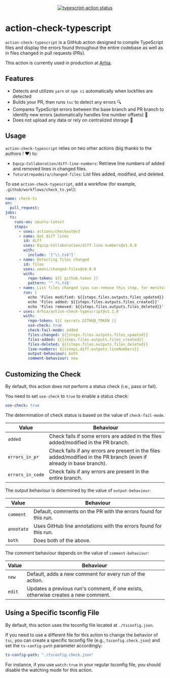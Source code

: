 <p align="center">
  <a href="https://github.com/actions/typescript-action/actions"><img alt="typescript-action status" src="https://github.com/actions/typescript-action/workflows/build-test/badge.svg"></a>
</p>

# action-check-typescript

`action-check-typescript` is a GitHub action designed to compile TypeScript files and display the errors found throughout the entire codebase as well as in files changed in pull requests (PRs).

This action is currently used in production at [Arhia](https://github.com/Arhia).

## Features

- Detects and utilizes `yarn` or `npm ci` automatically when lockfiles are detected
- Builds your PR, then runs `tsc` to detect any errors 🔍
- Compares TypeScript errors between the base branch and PR branch to identify new errors (automatically handles line number offsets) 💪
- Does not upload any data or rely on centralized storage 👐

## Usage

`action-check-typescript` relies on two other actions (big thanks to the authors ! ❤️) to:

- `Equip-Collaboration/diff-line-numbers`: Retrieve line numbers of added and removed lines in changed files.
- `futuratrepadeira/changed-files`: List files added, modified, and deleted.

To use `action-check-typescript`, add a workflow (for example, `.github/workflows/check_ts.yml`):

```yaml
name: check-ts
on:
  pull_request:
jobs:
  ts:
    runs-on: ubuntu-latest
    steps:
      - uses: actions/checkout@v3
      - name: Get diff lines
        id: diff
        uses: Equip-Collaboration/diff-line-numbers@v1.0.0
        with:
          include: '["\\.ts$"]'
      - name: Detecting files changed
        id: files
        uses: umani/changed-files@v4.0.0
        with:
          repo-token: ${{ github.token }}
          pattern: '^.*\.ts$'
      - name: List files changed (you can remove this step, for monitoring only)
        run: |
          echo 'Files modified: ${{steps.files.outputs.files_updated}}'
          echo 'Files added: ${{steps.files.outputs.files_created}}'
          echo 'Files removed: ${{steps.files.outputs.files_deleted}}'
      - uses: Arhia/action-check-typescript@v1.1.0
        with:
          repo-token: ${{ secrets.GITHUB_TOKEN }}
          use-check: true
          check-fail-mode: added
          files-changed: ${{steps.files.outputs.files_updated}}
          files-added: ${{steps.files.outputs.files_created}}
          files-deleted: ${{steps.files.outputs.files_deleted}}
          line-numbers: ${{steps.diff.outputs.lineNumbers}}
          output-behaviour: both
          comment-behaviour: new
```

## Customizing the Check

By default, this action does not perform a status check (i.e., pass or fail).

You need to set `use-check` to `true` to enable a status check:

```yaml
use-check: true
```

The determination of check status is based on the value of `check-fail-mode`.

| Value            | Behaviour                                                                                                            |
| ---------------- | -------------------------------------------------------------------------------------------------------------------- |
| `added`          | Check fails if some errors are added in the files added/modified in the PR branch.                                   |
| `errors_in_pr`   | Check fails if any errors are present in the files added/modified in the PR branch (even if already in base branch). |
| `errors_in_code` | Check fails if any errors are present in the entire branch.                                                          |

The output behaviour is determined by the value of `output-behaviour`:

| Value      | Behaviour                                                        |
| ---------- | ---------------------------------------------------------------- |
| `comment`  | Default, comments on the PR with the errors found for this run.  |
| `annotate` | Uses GitHub line annotations with the errors found for this run. |
| `both`     | Does both of the above.                                          |

The comment behaviour depends on the value of `comment-behaviour`:

| Value  | Behaviour                                                                         |
| ------ | --------------------------------------------------------------------------------- |
| `new`  | Default, adds a new comment for every run of the action.                          |
| `edit` | Updates a previous run's comment, if one exists, otherwise creates a new comment. |

## Using a Specific tsconfig File

By default, this action uses the tsconfig file located at `./tsconfig.json`.

If you need to use a different file for this action to change the behavior of `tsc`, you can create a specific tsconfig file (e.g., `tsconfig.check.json`) and set the `ts-config-path` parameter accordingly:

```yml
ts-config-path: "./tsconfig.check.json"
```

For instance, if you use `watch:true` in your regular tsconfig file, you should disable the watching mode for this action.
